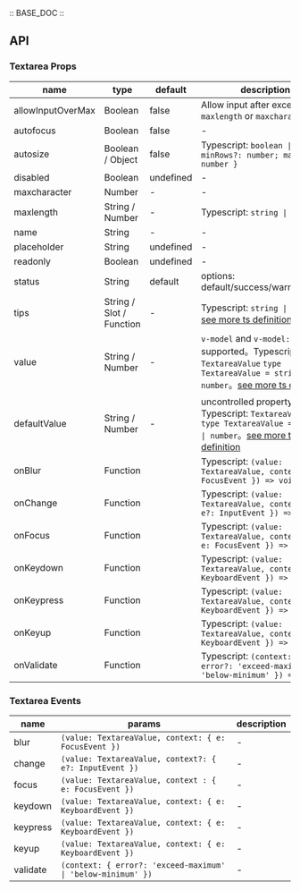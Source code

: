:: BASE_DOC ::

## API

### Textarea Props

name | type | default | description | required
-- | -- | -- | -- | --
allowInputOverMax | Boolean | false | Allow input after exceeding `maxlength` or `maxcharacter` | N
autofocus | Boolean | false | \- | N
autosize | Boolean / Object | false | Typescript: `boolean \| { minRows?: number; maxRows?: number }` | N
disabled | Boolean | undefined | \- | N
maxcharacter | Number | - | \- | N
maxlength | String / Number | - | Typescript: `string \| number` | N
name | String | - | \- | N
placeholder | String | undefined | \- | N
readonly | Boolean | undefined | \- | N
status | String | default | options: default/success/warning/error | N
tips | String / Slot / Function | - | Typescript: `string \| TNode`。[see more ts definition](https://github.com/Tencent/tdesign-vue-next/blob/develop/packages/components/common.ts) | N
value | String / Number | - | `v-model` and `v-model:value` is supported。Typescript: `TextareaValue` `type TextareaValue = string \| number`。[see more ts definition](https://github.com/Tencent/tdesign-vue-next/blob/develop/packages/components/textarea/type.ts) | N
defaultValue | String / Number | - | uncontrolled property。Typescript: `TextareaValue` `type TextareaValue = string \| number`。[see more ts definition](https://github.com/Tencent/tdesign-vue-next/blob/develop/packages/components/textarea/type.ts) | N
onBlur | Function |  | Typescript: `(value: TextareaValue, context: { e: FocusEvent }) => void`<br/> | N
onChange | Function |  | Typescript: `(value: TextareaValue, context?: { e?: InputEvent }) => void`<br/> | N
onFocus | Function |  | Typescript: `(value: TextareaValue, context : { e: FocusEvent }) => void`<br/> | N
onKeydown | Function |  | Typescript: `(value: TextareaValue, context: { e: KeyboardEvent }) => void`<br/> | N
onKeypress | Function |  | Typescript: `(value: TextareaValue, context: { e: KeyboardEvent }) => void`<br/> | N
onKeyup | Function |  | Typescript: `(value: TextareaValue, context: { e: KeyboardEvent }) => void`<br/> | N
onValidate | Function |  | Typescript: `(context: { error?: 'exceed-maximum' \| 'below-minimum' }) => void`<br/> | N

### Textarea Events

name | params | description
-- | -- | --
blur | `(value: TextareaValue, context: { e: FocusEvent })` | \-
change | `(value: TextareaValue, context?: { e?: InputEvent })` | \-
focus | `(value: TextareaValue, context : { e: FocusEvent })` | \-
keydown | `(value: TextareaValue, context: { e: KeyboardEvent })` | \-
keypress | `(value: TextareaValue, context: { e: KeyboardEvent })` | \-
keyup | `(value: TextareaValue, context: { e: KeyboardEvent })` | \-
validate | `(context: { error?: 'exceed-maximum' \| 'below-minimum' })` | \-
